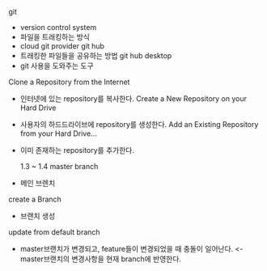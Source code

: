 git

- version control system
- 파일을 트래킹하는 방식
- cloud git provider
  git hub
- 트래킹한 파일들을 공유하는 방법
  git hub desktop
- git 사용을 도와주는 도구

Clone a Repository from the Internet

- 인터넷에 있는 repository를 복사한다.
  Create a New Repository on your Hard Drive
- 사용자의 하드드라이브에 repository를 생성한다.
  Add an Existing Repository from your Hard Drive...
- 이미 존재하는 repository를 추가한다.

  1.3 ~ 1.4
  master branch

- 메인 브렌치

create a Branch

- 브랜치 생성

update from default branch

- master브랜치가 변경되고, feature들이 변경되었을 때 충돌이 일어난다. <- master브랜치의 변경사항을 현재 branch에 반영한다.
